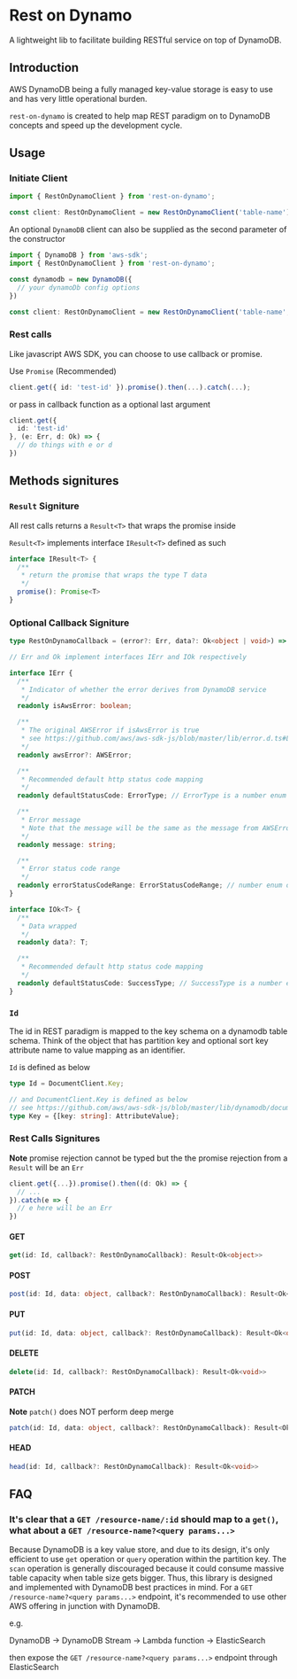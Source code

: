 # Rest on Dynamo

A lightweight lib to facilitate building RESTful service on top of DynamoDB.

## Introduction

AWS DynamoDB being a fully managed key-value storage is easy to use and has very little operational burden. 

`rest-on-dynamo` is created to help map REST paradigm on to DynamoDB concepts and speed up the development cycle.

## Usage

### Initiate Client

```typescript
import { RestOnDynamoClient } from 'rest-on-dynamo';

const client: RestOnDynamoClient = new RestOnDynamoClient('table-name');
```

An optional `DynamoDB` client can also be supplied as the second parameter of the constructor

```typescript
import { DynamoDB } from 'aws-sdk';
import { RestOnDynamoClient } from 'rest-on-dynamo';

const dynamodb = new DynamoDB({
  // your dynamoDb config options
})

const client: RestOnDynamoClient = new RestOnDynamoClient('table-name', dynamodb);
```

### Rest calls

Like javascript AWS SDK, you can choose to use callback or promise.

Use `Promise` (Recommended)

```typescript
client.get({ id: 'test-id' }).promise().then(...).catch(...);
```

or pass in callback function as a optional last argument

```typescript
client.get({
  id: 'test-id'
}, (e: Err, d: Ok) => {
  // do things with e or d
})
```

## Methods signitures

### `Result` Signiture

All rest calls returns a `Result<T>` that wraps the promise inside

`Result<T>` implements interface `IResult<T>` defined as such
```typescript
interface IResult<T> {
  /**
   * return the promise that wraps the type T data
   */
  promise(): Promise<T>
}
```


### Optional Callback Signiture
```typescript
type RestOnDynamoCallback = (error?: Err, data?: Ok<object | void>) => void;

// Err and Ok implement interfaces IErr and IOk respectively

interface IErr {
  /**
   * Indicator of whether the error derives from DynamoDB service
   */
  readonly isAwsError: boolean;

  /**
   * The original AWSError if isAwsError is true
   * see https://github.com/aws/aws-sdk-js/blob/master/lib/error.d.ts#L4
   */
  readonly awsError?: AWSError;

  /**
   * Recommended default http status code mapping
   */
  readonly defaultStatusCode: ErrorType; // ErrorType is a number enum (e.g. 400, 409, 500, etc.)

  /**
   * Error message
   * Note that the message will be the same as the message from AWSError if the isAwsError is true
   */
  readonly message: string;

  /**
   * Error status code range
   */
  readonly errorStatusCodeRange: ErrorStatusCodeRange; // number enum of 400 or 500
}

interface IOk<T> {
  /**
   * Data wrapped
   */
  readonly data?: T;

  /**
   * Recommended default http status code mapping
   */
  readonly defaultStatusCode: SuccessType; // SuccessType is a number enum (e.g. 200, 201, 204)
}
```

### `Id`
The id in REST paradigm is mapped to the key schema on a dynamodb table schema. Think of the object
that has partition key and optional sort key attribute name to value mapping as an identifier.

`Id` is defined as below
``` typescript
type Id = DocumentClient.Key;

// and DocumentClient.Key is defined as below
// see https://github.com/aws/aws-sdk-js/blob/master/lib/dynamodb/document_client.d.ts#L1237
type Key = {[key: string]: AttributeValue};
```

### Rest Calls Signitures
**Note** promise rejection cannot be typed but the the promise rejection from a `Result` will be an `Err`

```typescript
client.get({...}).promise().then((d: Ok) => {
  // ...
}).catch(e => {
  // e here will be an Err
})

```

#### GET
```typescript
get(id: Id, callback?: RestOnDynamoCallback): Result<Ok<object>>
```

#### POST
```typescript
post(id: Id, data: object, callback?: RestOnDynamoCallback): Result<Ok<object>>
```

#### PUT
```typescript
put(id: Id, data: object, callback?: RestOnDynamoCallback): Result<Ok<object>>
```

#### DELETE
```typescript
delete(id: Id, callback?: RestOnDynamoCallback): Result<Ok<void>>
```

#### PATCH
**Note** `patch()` does NOT perform deep merge
```typescript
patch(id: Id, data: object, callback?: RestOnDynamoCallback): Result<Ok<object>>
```

#### HEAD
```typescript
head(id: Id, callback?: RestOnDynamoCallback): Result<Ok<void>>
```

## FAQ

### It's clear that a `GET /resource-name/:id` should map to a `get()`, what about a `GET /resource-name?<query params...>`

Because DynamoDB is a key value store, and due to its design, it's only efficient to use `get` operation
or `query` operation within the partition key. The `scan` operation is generally discouraged because it
could consume massive table capacity when table size gets bigger. Thus, this library is designed and implemented
with DynamoDB best practices in mind. For a `GET /resource-name?<query params...>` endpoint, it's recommended to use
other AWS offering in junction with DynamoDB.

e.g.

DynamoDB -> DynamoDB Stream -> Lambda function -> ElasticSearch

then expose the `GET /resource-name?<query params...>` endpoint through ElasticSearch
